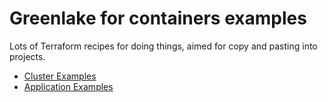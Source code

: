 # Greenlake for containers examples


Lots of Terraform recipes for doing things, aimed for copy and pasting into projects.
 
- [Cluster Examples](#cluster-examples)
- [Application Examples](#application-deployment-examples)